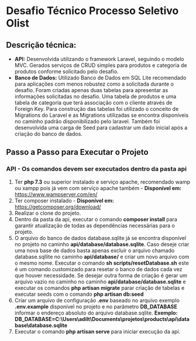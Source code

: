 # Desafio Técnico Processo Seletivo Olist


## Descrição técnica:
- **API:** Desenvolvida utilizando o framework Laravel, seguindo o modelo MVC. Gerados serviços de CRUD simples para produtos e categoria de produtos conforme solicitado pelo 
desafio.
- **Banco de Dados:** Utilizado Banco de Dados em SQL Lite recomendado para aplicações com menos robustez como a solicitada durante o desafio.
Foram criadas apenas duas tabelas para apresentar as informações solicitadas no desafio. Uma  tabela de produtos e uma tabela de categoria que terá associação com o cliente 
através de Foreign Key.
Para construção das tabelas foi utilizado o conceito de Migrations do Laravel e as Migrations utilizadas se encontra disponíveis no caminho padrão disponibilizado pelo laravel. 
Também foi desenvolvida uma carga de Seed para cadastrar um dado inicial após a criação do banco de dados. 

## Passo a Passo para Executar o Projeto

###  API - Os comandos devem ser executados dentro da pasta api
1. Ter **php 7.3** ou superior instalado e serviço apache, recomendado wamp ou xampp pois já vem com serviço apache também - **Disponível em:** https://www.wampserver.com/en/
2. Ter composer instalado - **Disponível em:** https://getcomposer.org/download/
3. Realizar o clone do projeto.
4. Dentro da pasta da api, executar o comando **composer install** para garantir atualização de todas as dependências necessárias para o projeto.
5. O arquivo do banco de dados database.sqlite já se encontra disponível no projeto no caminho **api/database/database.sqlite**. 
Caso deseje criar uma nova base de dados basta apenas excluir o arquivo chamado database.sqllite no caminho **api/database/** e criar um novo arquivo com o mesmo nome. 
Executar o comando **sh scripts/resetDatabase.sh** este é um comando customizado para resetar o banco de dados cada vez que houver necessidade. 
Se desejar outra forma de criação é gerar um arquivo vazio no caminho no caminho **api/database/database.sqlite** e executar os comandos **php artisan migrate** parar criação de 
tabelas e executar seeds com o comando **php artisan db:seed**
6. Criar um arquivo de configuração **.env** baseado no arquivo exemplo **.env.example** disponível no projeto e no parâmetro **DB_DATABASE** informar o endereço absoluto do arquivo database.sqlite. 
**Exemplo: DB_DATABASE=C:\Users\adilt\Documents\projetos\products\api\database\database.sqlite**
7. Executar o comando **php artisan serve** para iniciar execução da api.

